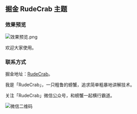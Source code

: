 ## 掘金 RudeCrab 主题

### 效果预览

![效果预览.png](http://ww1.sinaimg.cn/large/dcdff92dgy1gn61ykln2ej20o50nq0v0.jpg)

欢迎大家使用。

### 联系方式

掘金地址：[RudeCrab](https://juejin.cn/user/2541726616796878)。

我是「RudeCrab」，一只粗鲁的螃蟹，追求简单粗暴地讲解技术。

关注「RudeCrab」微信公众号，和螃蟹一起横行霸道。

![微信二维码](http://ww1.sinaimg.cn/large/dcdff92dgy1glnmky7fb7j20p00dwdig.jpg)
